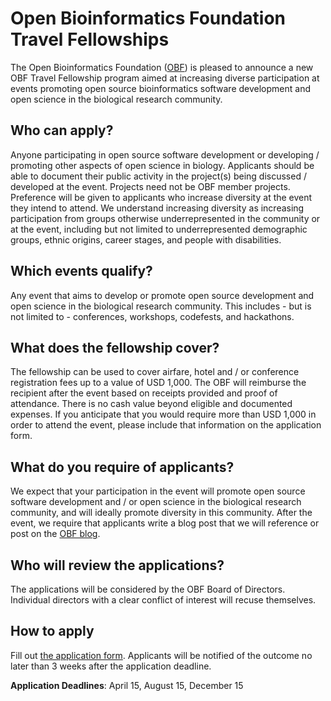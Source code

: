 # Open Bioinformatics Foundation Travel Fellowships

The Open Bioinformatics Foundation ([OBF](https://www.open-bio.org)) is pleased to announce a new OBF Travel Fellowship program aimed at increasing diverse participation at events promoting open source bioinformatics software development and open science in the biological research community. 

## Who can apply?
Anyone participating in open source software development or developing / promoting other aspects of open science in biology. Applicants should be able to document their public activity in the project(s) being discussed / developed at the event. Projects need not be OBF member projects. Preference will be given to applicants who increase diversity at the event they intend to attend. We understand increasing diversity as increasing participation from groups otherwise underrepresented in the community or at the event, including but not limited to underrepresented demographic groups, ethnic origins, career stages, and people with disabilities.

## Which events qualify?
Any event that aims to develop or promote open source development and open science in the biological research community. This includes - but is not limited to - conferences, workshops, codefests, and hackathons. 

## What does the fellowship cover?
The fellowship can be used to cover airfare, hotel and / or conference registration fees up to a value of USD 1,000. The OBF will reimburse the recipient after the event based on receipts provided and proof of attendance. There is no cash value beyond eligible and documented expenses. If you anticipate that you would require more than USD 1,000 in order to attend the event, please include that information on the application form. 

## What do you require of applicants?
We expect that your participation in the event will promote open source software development and / or open science in the biological research community, and will ideally promote diversity in this community. After the event, we require that applicants write a blog post that we will reference or post on the [OBF blog](http://news.obf.io/).

## Who will review the applications?
The applications will be considered by the OBF Board of Directors. Individual directors with a clear conflict of interest will recuse themselves.

## How to apply
Fill out [the application form](http://goo.gl/forms/UuoP0c9iGI). Applicants will be notified of the outcome no later than 3 weeks after the application deadline. 

**Application Deadlines**: April 15, August 15, December 15
